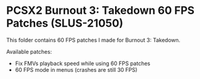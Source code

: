 # PCSX2 Burnout 3: Takedown 60 FPS Patches (SLUS-21050)

This folder contains 60 FPS patches I made for Burnout 3: Takedown.

Available patches:
- Fix FMVs playback speed while using 60 FPS patches
- 60 FPS mode in menus (crashes are still 30 FPS)
